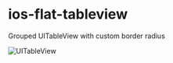 ios-flat-tableview
==================

Grouped UITableView with custom border radius

![UITableView](https://dl.dropboxusercontent.com/u/99114459/ios-flat-tableview.gif)

